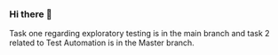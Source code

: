### Hi there 👋
Task one regarding exploratory testing is in the main branch and task 2 related to Test Automation is in the Master branch.
